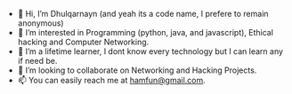 - 👋 Hi, I’m Dhulqarnayn (and yeah its a code name, I prefere to remain anonymous)
- 👀 I’m interested in Programming (python, java, and javascript), Ethical hacking and Computer Networking.
- 🌱 I’m a lifetime learner, I dont know every technology but I can learn any if need be.
- 💞️ I’m looking to collaborate on Networking and Hacking Projects.
- 📫 You can easily reach me at hamfun@gmail.com.
